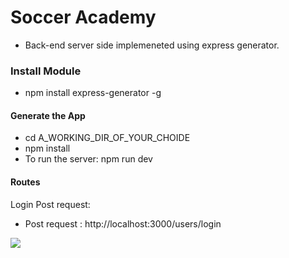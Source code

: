 # Soccer Academy

- Back-end server side implemeneted using express generator.

### Install Module

  + npm install express-generator -g

#### Generate the App

* cd A_WORKING_DIR_OF_YOUR_CHOIDE
* npm install
* To run the server: npm run dev

#### Routes

 Login Post request:
 
+ Post request : http://localhost:3000/users/login

![](../client/src/assets/images/postUserLogin.PNG)